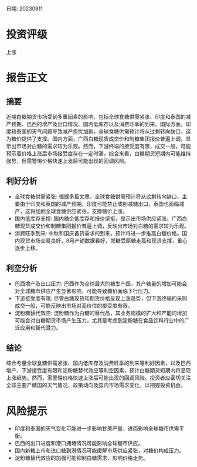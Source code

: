 
日期: 20230911

# 投资评级

上涨

# 报告正文

## 摘要

近期白糖期货市场受到多重因素的影响，包括全球食糖供需紧张、印度和泰国的减产预期、巴西的增产及出口情况、国内低库存以及消费旺季的到来。国际方面，印度和泰国的天气问题导致减产担忧加剧，全球食糖供需预计将从过剩转向缺口，这为糖价提供了支撑。国内方面，广西白糖现货成交价和制糖集团报价普遍上调，显示出市场对白糖的需求较为乐观。然而，下游终端的接受度有限，成交一般，可能预示着价格上涨后市场接受度存在一定时滞。综合来看，白糖期货短期内可能维持强势，但需警惕价格快速上涨后可能出现的回调风险。

## 利好分析

* 全球食糖供需紧张: 根据多篇文章，全球食糖供需预计将从过剩转向缺口，主要由于印度和泰国的减产预期。印度可能禁止或削减糖出口，泰国也面临减产，这将加剧全球食糖供应紧张，支撑糖价上涨。
* 国内低库存支撑: 国内糖企低库存和报价坚挺，显示出市场供应紧张。广西白糖现货成交价和制糖集团报价普遍上调，反映出市场对白糖的需求较为乐观。
* 消费旺季到来: 中秋和国庆备货需求的到来，预计将进一步推高白糖价格。国内现货市场交易良好，8月产销数据看好，郑糖受原糖走高和现货支撑，重心逐步上移。

## 利空分析

* 巴西增产及出口压力: 巴西作为全球最大的糖生产国，其产糖量的增加可能会对全球糖市供应产生显著影响，可能导致糖价面临下行压力。
* 下游接受度有限: 尽管白糖现货和期货价格呈现上涨趋势，但下游终端的采购成交一般，可能反映出市场对高价位的接受度有限。
* 淀粉糖替代效应: 淀粉糖作为白糖的替代品，其业务规模的扩大和产能的增加可能会对白糖期货市场产生压力，尤其是考虑到淀粉糖在食品饮料行业中的广泛应用和替代潜力。

## 结论

综合考量全球食糖供需紧张、国内低库存及消费旺季的到来等利好因素，以及巴西增产、下游接受度有限和淀粉糖替代效应等利空因素，预计白糖期货短期内将呈现上涨趋势。然而，需警惕价格快速上涨后可能出现的回调风险。投资者应密切关注全球主要产糖国的天气情况、政策动向及国内市场需求变化，以把握投资机会。

# 风险提示

* 印度和泰国的天气变化可能进一步影响甘蔗产量，进而影响全球糖市供需平衡。
* 巴西的出口进度和港口拥堵情况可能影响全球糖市供应。
* 国内新糖上市和进口糖到港情况可能缓解市场供应紧张，对糖价构成压力。
* 淀粉糖替代效应的加强可能抑制白糖需求，影响价格走势。
